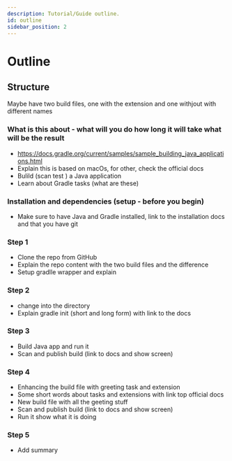```yaml
---
description: Tutorial/Guide outline.
id: outline
sidebar_position: 2
---
```


# Outline

## Structure

Maybe have two build files, one with the extension and one withjout with different names

### What is this about - what will you do how long it will take what will be the result

- https://docs.gradle.org/current/samples/sample_building_java_applications.html
- Explain this is based on macOs, for other, check the official docs
- Bulild (scan test ) a Java application
- Learn about Gradle tasks (what are these)

### Installation and dependencies (setup - before you begin)

- Make sure to have Java and Gradle installed, link to the installation docs and that you have git

### Step 1

- Clone the repo from GitHub
- Explain the repo content with the two build files and the difference
- Setup gradlle wrapper and explain

### Step 2

- change into the directory
- Explain gradle init (short and long form) with link to the docs

### Step 3

- Build Java app and run it
- Scan and publish build (link to docs and show screen)

### Step 4

- Enhancing the build file with greeting task and extension
- Some short words about tasks and extensions with link top official docs
- New build file with all the geeting stuff
- Scan and publish build (link to docs and show screen)
- Run it show what it is doing

### Step 5

- Add summary
